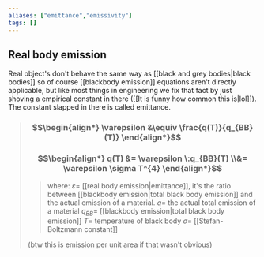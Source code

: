 ```yaml
---
aliases: ["emittance","emissivity"]
tags: []
---
```


## Real body emission

Real object's don't behave the same way as [[black and grey bodies|black bodies]] so of course [[blackbody emission]] equations aren't directly applicable, but like most things in engineering we fix that fact by just shoving a empirical constant in there ([[It is funny how common this is|lol]]).
The constant slapped in there is called emittance.

> ### $$\begin{align*} \varepsilon  &\equiv \frac{q(T)}{q_{BB}(T)}   \end{align*}$$
> ### $$\begin{align*} q(T) &=  \varepsilon \:q_{BB}(T)  \\&=  \varepsilon \sigma T^{4} \end{align*}$$
>> where:
>> $\varepsilon=$ [[real body emission|emittance]], it's the ratio between [[blackbody emission|total black body emission]] and the actual emission of a material.
>> $q=$ the actual total emission of a material
>> $q_{BB}=$ [[blackbody emission|total black body emission]]
>> $T=$ temperature of black body
>> $\sigma=$ [[Stefan-Boltzmann constant]]
>
>(btw this is emission per unit area if that wasn't obvious)

